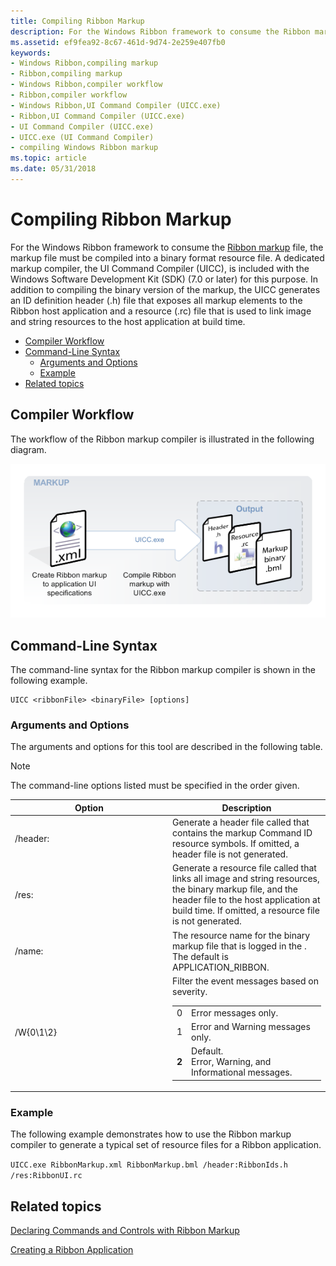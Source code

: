 ```yaml
---
title: Compiling Ribbon Markup
description: For the Windows Ribbon framework to consume the Ribbon markup file, the markup file must be compiled into a binary format resource file.
ms.assetid: ef9fea92-8c67-461d-9d74-2e259e407fb0
keywords:
- Windows Ribbon,compiling markup
- Ribbon,compiling markup
- Windows Ribbon,compiler workflow
- Ribbon,compiler workflow
- Windows Ribbon,UI Command Compiler (UICC.exe)
- Ribbon,UI Command Compiler (UICC.exe)
- UI Command Compiler (UICC.exe)
- UICC.exe (UI Command Compiler)
- compiling Windows Ribbon markup
ms.topic: article
ms.date: 05/31/2018
---
```


# Compiling Ribbon Markup

For the Windows Ribbon framework to consume the [Ribbon markup](windowsribbon-schema.md) file, the markup file must be compiled into a binary format resource file. A dedicated markup compiler, the UI Command Compiler (UICC), is included with the Windows Software Development Kit (SDK) (7.0 or later) for this purpose. In addition to compiling the binary version of the markup, the UICC generates an ID definition header (.h) file that exposes all markup elements to the Ribbon host application and a resource (.rc) file that is used to link image and string resources to the host application at build time.

-   [Compiler Workflow](#compiler-workflow)
-   [Command-Line Syntax](#command-line-syntax)
    -   [Arguments and Options](#arguments-and-options)
    -   [Example](#example)
-   [Related topics](#related-topics)

## Compiler Workflow

The workflow of the Ribbon markup compiler is illustrated in the following diagram.

![diagram showing the ribbon markup compiler workflow.](images/overviews/overviews-intentcl.png)

## Command-Line Syntax

The command-line syntax for the Ribbon markup compiler is shown in the following example.


```
UICC <ribbonFile> <binaryFile> [options]
```



### Arguments and Options

The arguments and options for this tool are described in the following table.

> [!Note]  
> The command-line options listed must be specified in the order given.

 



<table>
<colgroup>
<col style="width: 50%" />
<col style="width: 50%" />
</colgroup>
<thead>
<tr class="header">
<th>Option</th>
<th>Description</th>
</tr>
</thead>
<tbody>
<tr class="odd">
<td>/header:<headerFile></td>
<td>Generate a header file called <headerFile> that contains the markup Command ID resource symbols. If omitted, a header file is not generated.</td>
</tr>
<tr class="even">
<td>/res:<resourceFile></td>
<td>Generate a resource file called <resourceFile> that links all image and string resources, the binary markup file, and the header file to the host application at build time. If omitted, a resource file is not generated.</td>
</tr>
<tr class="odd">
<td>/name:<ribbonName></td>
<td>The resource name for the binary markup file that is logged in the <resourceFile>. The default is APPLICATION_RIBBON.</td>
</tr>
<tr class="even">
<td>/W{0\1\2}</td>
<td>Filter the event messages based on severity. 
<table>
<tbody>
<tr class="odd">
<td>0<br/></td>
<td>Error messages only.<br/></td>
</tr>
<tr class="even">
<td>1<br/></td>
<td>Error and Warning messages only.<br/></td>
</tr>
<tr class="odd">
<td><strong>2</strong><br/></td>
<td>Default. <br/> Error, Warning, and Informational messages.<br/></td>
</tr>
</tbody>
</table>

<p> </p></td>
</tr>
</tbody>
</table>



 

### Example

The following example demonstrates how to use the Ribbon markup compiler to generate a typical set of resource files for a Ribbon application.

`UICC.exe RibbonMarkup.xml RibbonMarkup.bml /header:RibbonIds.h /res:RibbonUI.rc`

## Related topics

<dl> <dt>

[Declaring Commands and Controls with Ribbon Markup](windowsribbon-schema.md)
</dt> <dt>

[Creating a Ribbon Application](windowsribbon-stepbystep.md)
</dt> </dl>

 

 





